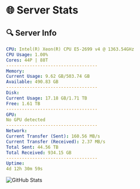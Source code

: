 # 🌐 Server Stats
## 🔍 Server Info
```yaml
CPU: Intel(R) Xeon(R) CPU E5-2699 v4 @ 1363.54GHz
CPU Usage: 1.00%
Cores: 44P | 88T
-----------------------------------
Memory:
Current Usage: 9.62 GB/503.74 GB
Available: 490.83 GB
-----------------------------------
Disk:
Current Usage: 17.18 GB/1.71 TB
Free: 1.61 TB
-----------------------------------
GPU:
No GPU detected
-----------------------------------
Network:
Current Transfer (Sent): 160.56 MB/s
Current Transfer (Received): 2.37 MB/s
Total Sent: 44.56 TB
Total Received: 934.15 GB
-----------------------------------
Uptime:
4d 12h 30m 59s
```
![GitHub Stats](https://img.shields.io/badge/Updated-2025-02-12_11:14:17-blue)